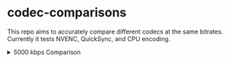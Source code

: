 # codec-comparisons
This repo aims to accurately compare different codecs at the same bitrates. Currently it tests NVENC, QuickSync, and CPU encoding.


<details><summary>5000 kbps Comparison</summary>
<p>

FFMPEG Settings: `-c:v h264_nvenc -b:v 5000k -maxrate 5001k -minrate 4999k -bufsize 5000k`

Bitrate: 5000 kbps

Source video: https://mega.nz/file/SBBHWRjL#vl5kkj8WL0Yp26H_xA4QU0O3Flqg78C0EgjRwlTt7wk

| Codec  | Output |
| ------------- | ------------- |
| NVENC H264  | ![NVENC 5000 H264](https://user-images.githubusercontent.com/62084776/214811080-7838e5af-c17e-4ac4-88d7-ec17c3b547b5.png) |
| NVENC HEVC  | ![NVENC 5000 HEVC](https://user-images.githubusercontent.com/62084776/214811174-ee5b74d8-d2b7-452c-bb1d-4639e3caaf35.png) |
| NVENC AV1  | ![NVENC 5000 AV1](https://user-images.githubusercontent.com/62084776/214811215-6c8b942e-85a9-473e-b7cf-f58993ab5504.png) |
| QuickSync AV1  | ![Intel 5000 AV1](https://user-images.githubusercontent.com/62084776/214811266-d9be2cef-332f-461d-9829-e11edfc52d28.png) |
| QuickSync HEVC  | ![Intel 5000 HEVC](https://user-images.githubusercontent.com/62084776/214811303-ed0a5f7c-5dff-42b2-b6d0-f64197fb4f80.png) |
| QuickSync H264  | ![Intel 5000 H264](https://user-images.githubusercontent.com/62084776/214811330-636fafb9-c26e-4fff-ab1b-d433f281bf34.png) |
| CPU H264  | ![CPU 5000 H264](https://user-images.githubusercontent.com/62084776/214811364-56dabe72-e9b0-4511-9781-934c8e0fb890.png) |
| CPU HEVC  | ![CPU 5000 HEVC](https://user-images.githubusercontent.com/62084776/214811396-f5fc4a33-08d0-4186-864e-23d25ff8e792.png) |
| CPU (SVT-AV1) AV1  | ![SVT-AV1 5000](https://user-images.githubusercontent.com/62084776/214811438-f0f01aa0-cf86-4f21-970c-38975e57a7e9.png) |
</p>
</details>
